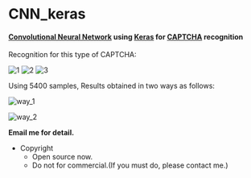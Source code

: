 # CNN_keras

#### [Convolutional Neural Network](https://en.wikipedia.org/wiki/Convolutional_neural_network) using [Keras](https://github.com/fchollet/keras/tree/master/keras) for [CAPTCHA](https://en.wikipedia.org/wiki/CAPTCHA) recognition

Recognition for this type of CAPTCHA:

![1](https://github.com/skyduy/CNN_keras/raw/master/sample_all/001.jpg)
![2](https://github.com/skyduy/CNN_keras/raw/master/sample_all/006.jpg)
![3](https://github.com/skyduy/CNN_keras/raw/master/sample_all/012.jpg)


Using 5400 samples, Results obtained in two ways as follows:

![way_1](https://github.com/skyduy/CNN_keras/raw/master/core/tmp/ac1.jpg)

![way_2](https://github.com/skyduy/CNN_keras/raw/master/core/tmp/ac2.jpg)


**Email me for detail.**

* Copyright
  * Open source now.
  * Do not for commercial.(If you must do, please contact me.)
